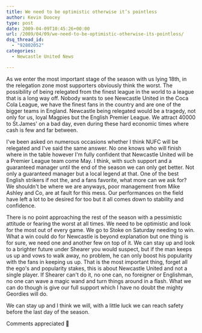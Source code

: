 ```yaml
---
title: We need to be optimistic otherwise it’s pointless
author: Kevin Doocey
type: post
date: 2009-04-09T10:45:26+00:00
url: /2009/04/09/we-need-to-be-optimistic-otherwise-its-pointless/
dsq_thread_id:
  - "92802052"
categories:
  - Newcastle United News

---
```


As we enter the most important stage of the season with us lying 18th, in the relegation zone most supporters obviously think the worst. The possibility of being relegated from the finest league in the world to a league that is a long way off. Nobody wants to see Newcastle United in the Coca Cola League, we have the finest fans in the country and are one of the bigger teams in England. Newcastle being relegated would be a tragedy, not only for us, loyal Magpies but the English Premier League. We attract 40000 to St.James' on a bad day, even during these hard economic times where cash is few and far between.

I've been asked on numerous occasions whether I think NUFC will be relegated and I've said the same answer. No one knows who will finish where in the table however I'm fully confident that Newcastle United will be a Premier League team come May. I think, with such support and a guaranteed manager until the end of the season we can only get better. Not only a guaranteed manager but a local legend at that. One of the best English strikers if not the, and a fans favorite, what more can we ask for? We shouldn't be where we are anyways, poor management from Mike Ashley and Co, are at fault for this mess. Our performances on the field have left a lot to be desired for too but it all comes down to stability and confidence.

There is no point approaching the rest of the season with a pessimistic attitude or fearing the worst at all times. We need to be optimistic and look for the most out of every game. We go to Stoke on Saturday needing to win. What a win could do for Newcastle is beyond explanation but one thing is for sure, we need one and another few on top of it. We can stay up and look to a brighter future under Shearer you would suspect, but if the man keeps us up and vows to walk away, no problem, he can only boost his popularity with the fans in keeping us up. That is the most important thing, forget all the ego's and popularity stakes, this is about Newcastle United and not a single player. If Shearer can't do it, no one can, no foreigner or Englishman, no one can wave a magic wand and turn things around in a flash. What we can do though is give our full support which I have no doubt the mighty Geordies will do.

We can stay up and I think we will, with a little luck we can reach safety before the last day of the season.

Comments appreciated 🙂
